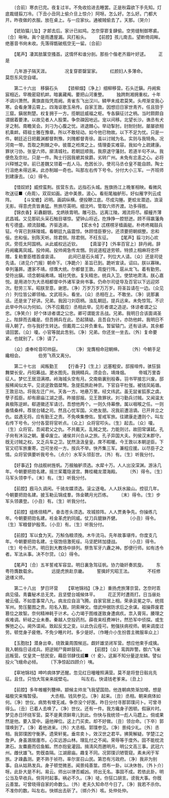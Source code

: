 <!-- { "loadSidebar": true } -->
　　〔合前〕寒衣已完。夜复过半。不免收拾进去睡罢。正是秋霜欲下手先知。灯底裁缝翦刀冷。〔下丑小丑同上偷介旦上惊介〕阿呀。怎么好。怎么好。门都大开。昨夜做的衣服。放在桌上。与一应家伙。通被贼偷去了。天那。〔哭介〕 

　　【琥珀猫儿坠】才郞去后。家计已如鸠。怎奈穿窬复肆偷。空劳缝制御寒裘。〔合〕啾啾。眞个是雨遭屋漏。风打船头。 
　　【前腔】孩儿南去。望断倚闾眸。绝塞音书尙未收。先落得甑破瓶空无一留。〔合前〕 

　　【尾声】凄其胠箧空搔首。这情怀和谁分剖。那些个偕老齐眉叶好逑。 
　　正是 

　　几年游子隔天涯。　　　　况复穿窬罄室家。 
　　红颜妇人多薄命。　　　　莫怨东风空自嗟。 

　　第二十六出　移鎭石头 
　　【锁柳烟】〔净上〕细柳移营。石头迁鎭。丹阙紫宸相近。早晚密窥机衅。暗裏藏阄。要把山河重整。 
　　独跨荆湘拥重权。十年不调兴萧然。黄旗直指凭周阙。靑雀东飞出汉川。鳞甲未成君莫笑。头颅渐变我心寒。会看身薄云霄上。四海讴歌玉帛传。自家王敦。因想旧日家世靑齐。任且狃于三窟。鎭居荆楚。权复拥于一方。揽朝廷威福之枢。专各鎭征讨之柄。当时颇颇自谓据着要津。以故见者人人股栗。争奈疎因地远。宠以间移。北望长沙。谯丞有犬牙之制。南瞻吴会。刘刁为心腹之忧。进退棘心。举动掣肘。尀耐尀耐。屡屡欲相机乘衅。碍祖士雅在豫章。所以不敢轻动。如今他已物故。以下不足为忧。只是一件。朝廷近日把戴渊都督荆豫。刘隗都督靑徐。虽以讨贼为名。实则与我犄角。况河南一带。吾取之荆棘之中。彼厝之袵席之上。情理委实难容。我如今上疏建康。罪状刁协。张皇六师。廓淸城社。若朝廷顺我。我原退守藩封。若道半句不从。我便危及宗社。只是一件。陶士行因我褫其侯爵。劣转广州。未免有忿恚之心。必将兴释憾之举。前已差魏又领着一彪人马。危困长沙。使司马丞仓皇不能自顾。陶士行沮绝未得远来。此亦制越一奇也。叫那左右传下号令。分付大小三军。一齐班师到建康去。〔众〕得令。 

　　【惜奴娇】威控蛮荆。拔营东去。远指石头城。旌旗扬江上晚峯相映。看微风吹送征■〈舟周〉。双双如画。途中美景。波心。看衔尾舳舻形。好似雁字列云成阵。 
　　【斗宝蟾】迟明。画鹢纵横。便投鞭江底。尽成沟塍。更蛟龙潜迹。浪滚无影。得意虎贲皆勇猛。熊旅尽英明。细沈吟。管取六师齐渡。功多得胜。 
　　【锦衣香】彩纛翻银。戈炳铁胄明。雕弓劲。远离江陵。湘流将尽。艨艟齐薄武昌城。又见那矶头采石触目堪惊。望钟山将近。扢挣挣一腔怒迸。顾不得羸藩角有亏德盛。顺流鼓檝。齐驱迭进。 
　　【浆水令】忒楞楞牙樯画艇。朴咚咚羯鼓兵钲。今宵已到秣陵城。看朝廷九庙震惊。休顾惜臣寮分。还须要把朝纲整。忠和佞。忠和佞。别陈天听。除君侧。除君侧。不枉东征。 
　　【尾声】翦刁刘心欢庆。旁揽太阿国柄。从此威权远近钦。 
　　【滴溜子】〔外率百官上〕辞丹阙。辞丹阙纔离凤城。投帅阃。投帅阃急传龙悃。则说道程途劳顿。特颁上相麻将忠怀赠。复勑羣臣稽首虔哀请。 
　　此间已是石头城了。列位大人请。〔众〕还是司徒先请。〔进见介门报〕朝命下。〔净跪介〕圣旨已到。跪听宣读。诏曰。朕以寡昧。幸列藩屛。遭家不靖。缪膺大统。尔都督王敦。周旋行阵。扈从龙飞。着有勤劳。受符出鎭。顷念朝端弗靖。城社凭依。复矢精忠。统兵入卫。使禁地肃淸。朕心嘉悦。是用进尔为大丞相都督中外诸军录尙书事。仍命尔司徒导及百官以下远迎郊次。慰劳三军。昭朕至意。谢恩。〔净〕万岁万岁万万岁。将圣旨请在一边。〔众见介〕列位皆公卿领袖。文武班头。看坐。〔众〕丞相在上。不敢坐。〔净〕说那裏话。还是坐了好讲。兄弟。我因刁刘窃柄。浊乱朝廷。提兵远来。未免惊驾。不识此举中外以为何如。〔外不应戴应〕丞相此举。见形者谓之造逆。体谅者谓之公忠。〔净笑介〕好个体谅者谓之公忠。卿可谓能言舌战。兄弟。我明日合该面谒圣上。陛辞而去纔是。但吾拥兵在此。恐起猜疑。且吾自为计。亦防他衅。我明日不得入朝了。你与我好生转达。但戴周二公并负重名。暂留辕门。还有话讲。其余都请回罢。〔众〕嗄。小官等就此吿别。〔净〕兄弟。你还坐一坐去。〔外〕复命要紧。也就别了。〔净〕请了。 

　　〔众〕虔奉纶音叩帅庭。　　　　〔净〕宠膺相命冠朝绅。 
　　〔外〕今朝手足纔相会。　　　　伯劳飞燕又离分。 

　　第二十七出　闻叛勤王 
　　【行香子】〔生上〕远塞粗安。邸报喧传。骇狂狙舞槊长安。丹阳筹战。淝水图先。我拥精兵。须会合。靖烽烟。 
　　帝城万里杳征人。梦忆王居泪满襟。岭海城头空有月。交南砦裏别般春。羽书罕接忘兴废。邸报稀闻似太平。见说逆敦倡桀骜。急提孤旅赴神京。下官自平杜弢。被钱凤妬谮。王敦忌功。将我左迁广州。天各一方。地悬万里。经文纬武。虽无鼠雀狐豕之虞。孽子孤臣。却有廊庙江湖之感。昨接邸报。见王敦罪状。刘刁勤兵讨贼。又闻温太眞极陈逆衅。郗道徽还军请讨。吾想他两个。一则久侍幕僚。属以咽喉之任。一则垂情桑梓。荐居台辅之司。然且心忧军国。义绝友朋。况我前遭沮谪。已开并立之仇。兹遇无将。应有勤王之责。不免唤集僚佐。誓戒军旅。往建康走遭则个。叫左右传下号令。分付各营将官听点。〔众上〕众将官叩头。〔生〕起去。〔众〕嗄。〔生〕众将官。吾闻君父之仇。不共戴天。乱贼之党。力能则讨。故田常谋弑。孔子尙有沐浴之朝。董卓废立。诸侯并兴合从之旅。孔子异国大夫。列侯汉末郡守。旣无讨贼之权。又乏兵车之卫。犹然汲汲皇皇。席不暇暖。今王敦以本朝逆臣。下官又叨军旅重寄。岂可坐视一方。按兵不举。快齐集三军。兼程应援。以尽臣子之情。众将官俱要听我号令。〔点介〕水军头领彭世。〔外〕有。〔生〕听我分付。 

　　【好事近】你战舰树旌帆。万艘舳舻须选。水犀十万。人人出没深渊。游泳几年。今朝要把勋名建。摇兰桨鼍隐波宫。舞桂檝龙潜海殿。 
　　〔外〕得令。〔生〕马军头领李千。〔末〕有。〔生〕听我分付。 

　　【前腔】廐马久调闲。千骑龙媒须选。滚尘逐电。人人跃水踰山。控驭几年。今朝要把勋名建。披玉勒云锦成羣。饰金韀月光匹练。 
　　〔末〕得令。〔生〕步军头领袭登。〔小丑〕有。〔生〕听我分付。 

　　【前腔】组练倍精严。奋击苍头须选。攻城掠阵。人人贾勇争先。你操练几年。今朝要把勋名建。衽金革虎豹同威。仗刀兵貔貅齐健。 
　　〔小丑〕得令。〔生〕军粮督护殷羡。〔小旦〕有。〔生〕听我分付。 

　　【前腔】军以食为天。万斛刍粮须挽。木牛流马。先年故事堪传。你度支几年。今朝要把勋名建。士宿饱倍激死绥。马坚肥转加捷战。 
　　〔小旦〕得令。〔生〕号令已齐。明日到大教场中排列。祭吿军牙六纛之神。卽便行师。如有违令者。军法从事。决不尔贷。〔众〕得令。 

　　【尾声】〔合〕五羊誓戒军容显。明日裏急驾征帆。协力锄奸奏凯旋。 
　　东粤符膺数载余。　　　　远提虎旅赴京畿。 
　　誓擒奸宄昭王法。　　　　不枉修途缮义师。 

　　第二十八出　梦日环营 
　　【窣地锦裆】〔净上〕重扬虎旅薄京营。怎奈时乖病见侵。靑囊秘术总无灵。且坚壁台城候体平。 
　　花正芳时遭雨打。日当昼处被云侵。不如意事常八九。病龙应自沮飞腾。自家官居上相。荣承衮冕之华。统挕军州。势压鳌图之贵。阳名入觐。阴索禅文。借武仲据防求后之余谋。祖操莽废君篡位之故智。奈何精神耗于计术。心力竭于图维遂致身遭病疚。祟入膏肓。腠理之疾难调。轩岐之业未奏。秦越人空投药剂。薛夜来枉费神针。然恐军中侦探。或生懈弛之心。阃外谍闻。致起反戈之变。以此伪云痊可。勉强扶病视师。朝来调度过劳。顿觉身子疲倦。不免少睡片时。多少是好。〔作睡介小生扮晋主微服率众上〕 

　　【玉胞肚】潜身出幸。绕敦巢周围候巡。觑奸雄坚闭军营。想应他束手成擒。我入朝指日诘戎兵。把逆贼尸膏衅鼓钲。 
　　【前腔】〔众〕鸾舆跸警。御六飞亲巡叛营。仗皇灵一怒民安。藉臣邻肆伐威■〈忄夌〉。这厮不知分量逆龙鳞。譬似投火飞蛾命必倾。 
　　〔下净惊起四顾介〕咦。 

　　【窣地锦裆】呻吟病体梦还醒。忽见红日曈曈照满营。莫不是将登日毂兆先征。且住。只怕大驾亲来觇壁屯。 
　　叫左右。快请钱老爹来。〔丑上〕 

　　【前腔】多年帷幄列簪绅。颛候主帅龙飞我望国勋。他连朝病势渐加增。想是福极灾来悔暂侵。 
　　大丞相。钱凤参见。〔净〕起来。〔丑〕丞相。朝来病体如何。〔净〕世仪。病势有增无减。争奈没个好医。昨日分付寻那郭璞问卜。可曾寻得么。〔丑〕已着人去唤了。〔净〕世仪。还有一件。我方纔身子困顿。假寐片时。梦见赤日环绕军营。莫不是黄须鲜卑儿到此。你快与我统领一彪人马趱上。倘或果然是他。要入营中。逼他禅位。这上门买卖。却不好做。〔丑〕领台命。〔下卒〕郭璞唤到了。〔净〕着他进来。〔外〕大丞相。郭璞参见。〔净〕景纯少礼。〔外〕丞相。我郭璞困守衡茅。遗荣轩冕。垂帘卖卜。效汉世之君平。拂筴解疑。学楚江之詹尹。身虽溷居廛市。心实远游山林。理乱付之不闻。荣辱等于度外。固不能枕流漱石。友麋鹿而侣鱼鰕。然亦抱瓮灌园。揖淸风而邀明月。明公文高三事。武冠六州。雌伏雄飞。势旣杳隔。江湖廊庙。趣复不同。况郭璞识陋管窥。素未闲于军旅。才疎蠡测。更不熟于祯符。率尔宣召山民。第恐有污政府。〔净〕我非为别事。自从姑熟发兵。身子顿觉微恙。闻景纯善筮。烦布一卦。以决休咎。〔外卜介〕呀。此卦大是不利。易云。师出以律否臧凶。师出无名。事固不成。若依此卦。明公当及早收兵。倘背时起事。祸必不久。〔净〕唗。你狂口胡言。谤我大事。你旣云善筮。可曾晓得自家的命数么。〔外〕老夫久知命尽今日了。〔净〕我若不杀你。不准你的数。叫左右。快绑出去斫了。〔绑介外〕咳。处仲处仲。 

